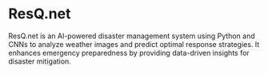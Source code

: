 # ResQ.net
ResQ.net is an AI-powered disaster management system using Python and CNNs to analyze weather images and predict optimal response strategies. It enhances emergency preparedness by providing data-driven insights for disaster mitigation.
